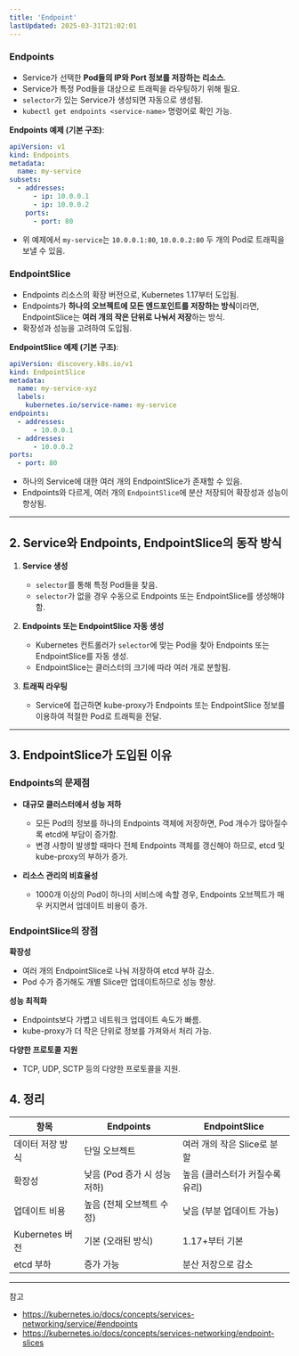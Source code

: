 ```yaml
---
title: 'Endpoint'
lastUpdated: 2025-03-31T21:02:01
---
```


### Endpoints

- Service가 선택한 **Pod들의 IP와 Port 정보를 저장하는 리소스**.
- Service가 특정 Pod들을 대상으로 트래픽을 라우팅하기 위해 필요.
- `selector`가 있는 Service가 생성되면 자동으로 생성됨.
- `kubectl get endpoints <service-name>` 명령어로 확인 가능.

**Endpoints 예제 (기본 구조)**:

```yaml
apiVersion: v1
kind: Endpoints
metadata:
  name: my-service
subsets:
  - addresses:
      - ip: 10.0.0.1
      - ip: 10.0.0.2
    ports:
      - port: 80
```

- 위 예제에서 `my-service`는 `10.0.0.1:80`, `10.0.0.2:80` 두 개의 Pod로 트래픽을 보낼 수 있음.

### EndpointSlice

- Endpoints 리소스의 확장 버전으로, Kubernetes 1.17부터 도입됨.
- Endpoints가 **하나의 오브젝트에 모든 엔드포인트를 저장하는 방식**이라면, EndpointSlice는 **여러 개의 작은 단위로 나눠서 저장**하는 방식.
- 확장성과 성능을 고려하여 도입됨.

**EndpointSlice 예제 (기본 구조)**:

```yaml
apiVersion: discovery.k8s.io/v1
kind: EndpointSlice
metadata:
  name: my-service-xyz
  labels:
    kubernetes.io/service-name: my-service
endpoints:
  - addresses:
      - 10.0.0.1
  - addresses:
      - 10.0.0.2
ports:
  - port: 80
```

- 하나의 Service에 대한 여러 개의 EndpointSlice가 존재할 수 있음.
- Endpoints와 다르게, 여러 개의 `EndpointSlice`에 분산 저장되어 확장성과 성능이 향상됨.

---

## 2. Service와 Endpoints, EndpointSlice의 동작 방식

1. **Service 생성**
   - `selector`를 통해 특정 Pod들을 찾음.
   - `selector`가 없을 경우 수동으로 Endpoints 또는 EndpointSlice를 생성해야 함.

2. **Endpoints 또는 EndpointSlice 자동 생성**
   - Kubernetes 컨트롤러가 `selector`에 맞는 Pod을 찾아 Endpoints 또는 EndpointSlice를 자동 생성.
   - EndpointSlice는 클러스터의 크기에 따라 여러 개로 분할됨.

3. **트래픽 라우팅**
   - Service에 접근하면 kube-proxy가 Endpoints 또는 EndpointSlice 정보를 이용하여 적절한 Pod로 트래픽을 전달.

---

## 3. EndpointSlice가 도입된 이유

### **Endpoints의 문제점**

- **대규모 클러스터에서 성능 저하**  
  - 모든 Pod의 정보를 하나의 Endpoints 객체에 저장하면, Pod 개수가 많아질수록 etcd에 부담이 증가함.
  - 변경 사항이 발생할 때마다 전체 Endpoints 객체를 갱신해야 하므로, etcd 및 kube-proxy의 부하가 증가.

- **리소스 관리의 비효율성**  
  - 1000개 이상의 Pod이 하나의 서비스에 속할 경우, Endpoints 오브젝트가 매우 커지면서 업데이트 비용이 증가.

### **EndpointSlice의 장점**

**확장성**  

- 여러 개의 EndpointSlice로 나눠 저장하여 etcd 부하 감소.  
- Pod 수가 증가해도 개별 Slice만 업데이트하므로 성능 향상.  

**성능 최적화**  

- Endpoints보다 가볍고 네트워크 업데이트 속도가 빠름.  
- kube-proxy가 더 작은 단위로 정보를 가져와서 처리 가능.  

**다양한 프로토콜 지원**  

- TCP, UDP, SCTP 등의 다양한 프로토콜을 지원.

## 4. 정리

| 항목 | Endpoints | EndpointSlice |
|------|----------|--------------|
| 데이터 저장 방식 | 단일 오브젝트 | 여러 개의 작은 Slice로 분할 |
| 확장성 | 낮음 (Pod 증가 시 성능 저하) | 높음 (클러스터가 커질수록 유리) |
| 업데이트 비용 | 높음 (전체 오브젝트 수정) | 낮음 (부분 업데이트 가능) |
| Kubernetes 버전 | 기본 (오래된 방식) | 1.17+부터 기본 |
| etcd 부하 | 증가 가능 | 분산 저장으로 감소 |

---
참고

- <https://kubernetes.io/docs/concepts/services-networking/service/#endpoints>
- <https://kubernetes.io/docs/concepts/services-networking/endpoint-slices>
